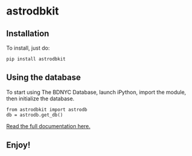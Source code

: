 # astrodbkit

## Installation

To install, just do:

```pip install astrodbkit```

## Using the database

To start using The BDNYC Database, launch iPython, import the module, then initialize the database.

```
from astrodbkit import astrodb
db = astrodb.get_db()
```

[Read the full documentation here.](https://bdnyc.org/astrodbkit)

## Enjoy!
